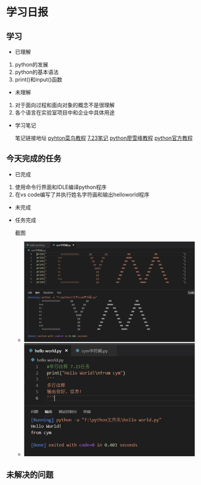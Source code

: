 # 学习日报

## 学习

* 已理解
1. python的发展 
2. python的基本语法
3. print()和input()函数

* 未理解
1. 对于面向过程和面向对象的概念不是很理解
2. 各个语言在实验室项目中和企业中具体用途

* 学习笔记

    笔记链接地址
[pyhton菜鸟教程](https://www.runoob.com/python3/python3-comment.html)
[7.23笔记](https://github.com/chengyimin/7.23/blob/master/7.23笔记.md)
[python廖雪峰教程](https://www.liaoxuefeng.com/wiki/1016959663602400)
[python官方教程](https://docs.python.org/zh-cn/3/tutorial/index.html)

## 今天完成的任务

* 已完成
1. 使用命令行界面和IDLE编译python程序
2. 在vs code编写了并执行姓名字符画和输出helloworld程序

* 未完成

* 任务完成

    截图
    
    - ![姓名字符画](https://github.com/chengyimin/7.23/blob/master/photo1.png)
    - ![输出helloworld](https://github.com/chengyimin/7.23/blob/master/photo2.png)

## 未解决的问题
